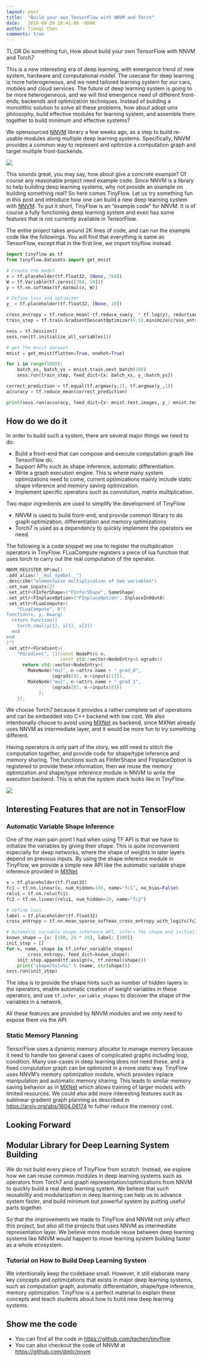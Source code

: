 ```yaml
---
layout: post
title:  "Build your own TensorFlow with NNVM and Torch"
date:   2016-09-29 18:41:00 -0800
author: Tianqi Chen
comments: true
---
```

TL;DR Do something fun, How about build your own TensorFlow with NNVM and Torch7

This is a new interesting era of deep learning, with emergence trend of new system, hardware and computational model. The usecase for deep learning is more heterogeneous, and we need tailored learning system for our cars, mobiles and cloud services. The future of deep learning system is going to be more  heterogeneous, and we will find emergence need of different front-ends, backends and optimization techniques. Instead of building a monolithic solution to solve all these problems, how about adopt unix philosophy, build effective modules for learning
system, and assemble them together to build minimum and effective systems?

We opensourced [NNVM](https://github.com/dmlc/nnvm) library a few weeks ago, as a step to build re-usable modules along multiple deep learning systems. Specifically, NNVM provides a common way to represent and optimize a computation graph and target multiple front-backends.


<img src="https://raw.githubusercontent.com/dmlc/web-data/master/nnvm/nnvm-layout.png" align=center />


This sounds great, you may say, how about give a concrete example?  Of course any reasonable project need example code. Since NNVM is a library to help building deep learning systems, why not provide an example on building something real? So here comes TinyFlow.  Let us try something fun in this post and introduce how one can build a new deep learning system with [NNVM](https://github.com/dmlc/nnvm).  To put it short, TinyFlow is an “example code” for NNVM. It is of course a fully functioning deep learning system and even has some features that is not currently available in TensorFlow.

The entire project takes around 2K lines of code, and can run the example code like the followings. You will find that everything is same as TensorFlow, except that in the first line, we import tinyflow instead.

```python
import tinyflow as tf
from tinyflow.datasets import get_mnist

# Create the model
x = tf.placeholder(tf.float32, [None, 784])
W = tf.Variable(tf.zeros([784, 10]))
y = tf.nn.softmax(tf.matmul(x, W))

# Define loss and optimizer
y_ = tf.placeholder(tf.float32, [None, 10])

cross_entropy = tf.reduce_mean(-tf.reduce_sum(y_ * tf.log(y), reduction_indices=[1]))
train_step = tf.train.GradientDescentOptimizer(0.5).minimize(cross_entropy)

sess = tf.Session()
sess.run(tf.initialize_all_variables())

# get the mnist dataset
mnist = get_mnist(flatten=True, onehot=True)

for i in range(1000):
    batch_xs, batch_ys = mnist.train.next_batch(100)
    sess.run(train_step, feed_dict={x: batch_xs, y_:batch_ys})

correct_prediction = tf.equal(tf.argmax(y,1), tf.argmax(y_,1))
accuracy = tf.reduce_mean(correct_prediction)

print(sess.run(accuracy, feed_dict={x: mnist.test.images, y_: mnist.test.labels}))

```

## How do we do it
In order to build such a system,  there are several major things we need to do:

- Build a front-end that can compose and execute computation graph like TensorFlow do.
- Support APIs such as shape inference, automatic differentiation.
- Write a graph execution engine. This is where many system optimizations need to come, current optimizations mainly include static shape inference and memory saving optimization.
- Implement specific operators such as convolution, matrix multiplication.

Two major ingredients are used to simplify the development of TinyFlow
- NNVM is used to build front-end, and provide common library to do graph optimization, differentiation and memory optimizations
- Torch7 is used as a dependency to quickly implement the operators we need.

The following is a code snippet we use to register the multiplication operators in TinyFlow. FLuaCompute registers a piece of lua function that uses torch to carry out the real computation of the operator.

```c++
NNVM_REGISTER_OP(mul)
.add_alias("__mul_symbol__")
.describe("elementwise multiplication of two variables")
.set_num_inputs(2)
.set_attr<FInferShape>("FInferShape", SameShape)
.set_attr<FInplaceOption>("FInplaceOption", InplaceIn0Out0)
.set_attr<FLuaCompute>(
    "FLuaCompute", R"(
function(x, y, kwarg)
  return function()
    torch.cmul(y[1], x[1], x[2])
  end
end
)")
.set_attr<FGradient>(
    "FGradient", [](const NodePtr& n,
                    const std::vector<NodeEntry>& ograds){
      return std::vector<NodeEntry>{
        MakeNode("mul", n->attrs.name + "_grad_0",
                 {ograds[0], n->inputs[1]}),
        MakeNode("mul", n->attrs.name + "_grad_1",
                 {ograds[0], n->inputs[0]})
            };
    });

```

We choose Torch7 because it provides a rather complete set of operations and can be embedded into C++ backend with low cost. We also intentionally choose to avoid using [MXNet](https://github.com/dmlc/mxnet)  as backend, since MXNet already uses NNVM as intermediate layer, and it would be more fun to try something different.

Having operators is only part of the story, we still need to stitch the computation together, and provide code for shape/type inference and memory sharing. The functions such as FInferShape and FInplaceOption is registered to provide these information, then we reuse the memory optimization and shape/type inference module in NNVM to write the execution backend.  This is what the system stack looks like in TinyFlow.


<img src="https://raw.githubusercontent.com/dmlc/web-data/master/nnvm/tf-stack.png" align=center />

## Interesting Features that are not in TensorFlow
### Automatic Variable Shape Inference
One of the main pain point I had when using TF API is that we have to initialize the variables by giving their shape. This is quite inconvenient especially for deep networks, where the shape of weights in later layers depend on previous inputs.  By using the shape inference module in TinyFlow, we provide a simple new API like the automatic variable shape inference provided in [MXNet](https://github.com/dmlc/mxnet)

```python
x = tf.placeholder(tf.float32)
fc1 = tf.nn.linear(x, num_hidden=100, name="fc1", no_bias=False)
relu1 = tf.nn.relu(fc1)
fc2 = tf.nn.linear(relu1, num_hidden=10, name="fc2")

# define loss
label = tf.placeholder(tf.float32)
cross_entropy = tf.nn.mean_sparse_softmax_cross_entropy_with_logits(fc2, label)

# Automatic variable shape inference API, infers the shape and initialize the weights.
known_shape = {x: [100, 28 * 28], label: [100]}
init_step = []
for v, name, shape in tf.infer_variable_shapes(
        cross_entropy, feed_dict=known_shape):
    init_step.append(tf.assign(v, tf.normal(shape)))
    print("shape[%s]=%s" % (name, str(shape)))
sess.run(init_step)
```

The idea is to provide the shape hints such as number of hidden layers in the operators, enable automatic creation of weight variables in these operators, and use ```tf.infer_variable_shapes``` to discover the shape of the variables in a network.

All these features are provided by NNVM modules and we only need to expose them via the API.

### Static Memory Planning
TensorFlow uses a dynamic memory allocator to manage memory because it need to handle too general cases of complicated graphs including loop, condition. Many use-cases in deep learning does not need these, and a fixed computation graph can be optimized in a more static way. TinyFlow uses NNVM’s memory optimization module, which provides inplace manipulation and automatic memory sharing. This leads to similar memory saving behavior as in [MXNet](https://github.com/dmlc/mxnet) which allows training of larger models with limited resources. We could also add more interesting features such as sublinear gradient graph planning as described in https://arxiv.org/abs/1604.06174 to futher reduce the memory cost.


## Looking Forward
## Modular Library for Deep Learning System Building

We do not build every piece of TinyFlow from scratch. Instead, we explore how we can reuse common modules in deep learning systems such as operators from Torch7 and graph representation/optimizations from NNVM to quickly build a real deep learning system. We believe that such reusability and modularization in deep learning can help us to advance system faster, and build minimum but powerful system by putting useful parts together.

So that the improvements we made to TinyFlow and NNVM not only affect this project, but also all the projects that uses NNVM as intermediate representation layer. We believe more module reuse between deep learning systems like NNVM would happen to move learning system building faster as a whole ecosystem.

### Tutorial on How to Build Deep Learning System
We intentionally keep the codebase small. However, it still elaborate many key concepts and optimizations that exists in major deep learning systems, such as computation graph, automatic differentiation, shape/type inference, memory optimization.
TinyFlow is a perfect material to explain these concepts and teach students about how to build new deep learning systems.


## Show me the code
- You can find all the code in https://github.com/tqchen/tinyflow
- You can also checkout the code of NNVM at https://github.com/dmlc/nnvm
